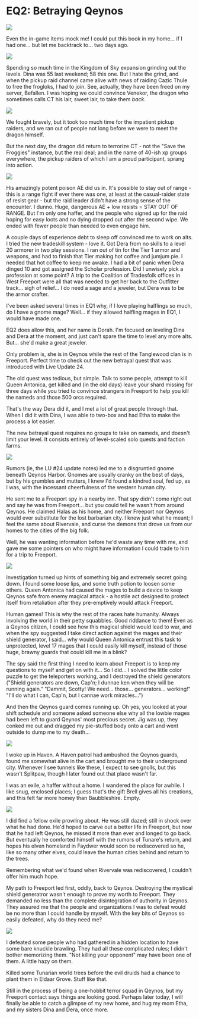 # EQ2: Betraying Qeynos

![](http://westkarana.com/images/betray-homeless.jpg)

Even the in-game items mock me! I could put this book in my home... if I had one... but let me backtrack to... two days ago.

![](http://westkarana.com/images/scaleborn.jpg)

Spending so much time in the Kingdom of Sky expansion grinding out the levels. Dina was 55 last weekend; 58 this one. But I hate the grind, and when the pickup raid channel came alive with news of raiding Cazic Thule to free the frogloks, I had to join. See, actually, they have been freed on my server, Befallen. I was hoping we could convince Venekor, the dragon who sometimes calls CT his lair, sweet lair, to take them *back*.

![](http://westkarana.com/images/venekor-beneath.jpg)

We fought bravely, but it took too much time for the impatient pickup raiders, and we ran out of people not long before we were to meet the dragon himself.

But the next day, the dragon did return to terrorize CT - not the "Save the Froggies" instance, but the real deal; and in the name of 40-ish xp groups everywhere, the pickup raiders of which I am a proud participant, sprang into action.

![](http://westkarana.com/images/venekor-above.jpg)

His amazingly potent poison AE did us in. It's possible to stay out of range - this is a range fight if ever there was one, at least at the casual-raider state of resist gear - but the raid leader didn't have a strong sense of the encounter. I dunno. Huge, dangerous AE + low resists = STAY OUT OF RANGE. But I'm only one haffer, and the people who signed up for the raid hoping for easy loots and no dying dropped out after the second wipe. We ended with fewer people than needed to even engage him.

A couple days of experience debt to sleep off convinced me to work on alts. I tried the new tradeskill system - love it. Got Dera from no skills to a level 20 armorer in two play sessions. I ran out of tin for the Tier 1 armor and weapons, and had to finish that Tier making hot coffee and jumjum pie. I needed that hot coffee to keep me awake. I had a bit of panic when Dera dinged 10 and got assigned the Scholar profession. Did I unwisely pick a profession at some point? A trip to the Coalition of Tradesfolk offices in West Freeport were all that was needed to get her back to the Outfitter track... sigh of relief... I do need a sage and a jeweler, but Dera was to be the armor crafter.

I've been asked several times in EQ1 why, if I love playing halflings so much, do I have a gnome mage? Well... if they allowed halfling mages in EQ1, I would have made one.

EQ2 does allow this, and her name is Dorah. I'm focused on leveling Dina and Dera at the moment, and just can't spare the time to level any more alts. But... she'd make a great jeweler.

Only problem is, she is in Qeynos while the rest of the Tanglewood clan is in Freeport. Perfect time to check out the new betrayal quest that was introduced with Live Update 24.

The old quest was tedious, but simple. Talk to some people, attempt to kill Queen Antonica, get killed and (in the old days) leave your shard missing for three days while you tried to convince strangers in Freeport to help you kill the nameds and those 500 orcs required.

That's the way Dera did it, and I met a lot of great people through that. When I did it with Dina, I was able to two-box and had Etha to make the process a lot easier.

The new betrayal quest requires no groups to take on nameds, and doesn't limit your level. It consists entirely of level-scaled solo quests and faction farms.

![](http://westkarana.com/images/betray-start.jpg)

Rumors (ie, the LU #24 update notes) led me to a disgruntled gnome beneath Qeynos Harbor. Gnomes are usually cranky on the best of days, but by his grumbles and mutters, I knew I'd found a kindred soul, fed up, as I was, with the incessant cheerfulness of the western human city.

He sent me to a Freeport spy in a nearby inn. That spy didn't come right out and say he was from Freeport... but you could tell he wasn't from around Qeynos. He claimed Halas as his home, and neither Freeport nor Qeynos would ever substitute for the lost barbarian city. I knew just what he meant; I feel the same about Rivervale, and curse the demons that drove us from our homes to the cities of the big folk.

Well, he was wanting information before he'd waste any time with me, and gave me some pointers on who might have information I could trade to him for a trip to Freeport.

![](http://westkarana.com/images/betray-shields.jpg)

Investigation turned up hints of something big and extremely secret going down. I found some loose lips, and some truth potion to loosen some others. Queen Antonica had caused the mages to build a device to keep Qeynos safe from enemy magical attack - a hostile act designed to protect itself from retaliation after they pre-emptively would attack Freeport.

Human games! This is why the rest of the races hate humanity. Always involving the world in their petty squabbles. Good riddance to them! Even as a Qeynos citizen, I could see how this magical shield would lead to war, and when the spy suggested I take direct action against the mages and their shield generator, I said... why would Queen Antonica entrust this task to unprotected, level 17 mages that I could easily kill myself, instead of those huge, brawny guards that could kill me in a blink?

The spy said the first thing I need to learn about Freeport is to keep my questions to myself and get on with it... So I did... I solved the little color puzzle to get the teleporters working, and I destroyed the shield generators ("Shield generators are down, Cap'n; I dunnae ken when they will be running again." "Dammit, Scotty! We need... those... generators... working!" "I'll do what I can, Cap'n, but I cannae work miracles...")

And then the Qeynos guard comes running up. Oh yes, you looked at your shift schedule and someone asked someone else why all the lowbie mages had been left to guard Qeynos' most precious secret. Jig was up, they conked me out and dragged my pie-stuffed body onto a cart and went outside to dump me to my death...

![](http://westkarana.com/images/betray-scout.jpg)

I woke up in Haven. A Haven patrol had ambushed the Qeynos guards, found me somewhat alive in the cart and brought me to their underground city. Whenever I see tunnels like these, I expect to see gnolls, but this wasn't Splitpaw, though I later found out that place wasn't far.

I was an exile, a haffer without a home. I wandered the place for awhile. I like snug, enclosed places; I guess that's the gift Brell gives all his creations, and this felt far more homey than Baubbleshire. Empty.

![](http://westkarana.com/images/betray-fellow.jpg)

I did find a fellow exile prowling about. He was still dazed; still in shock over what he had done. He'd hoped to carve out a better life in Freeport, but now that he had left Qeynos, he missed it more than ever and longed to go back. But eventually he comforted himself with the rumors of Tunare's return, and hopes his elven homeland in Faydwer would soon be rediscovered so he, like so many other elves, could leave the human cities behind and return to the trees.

Remembering what we'd found when Rivervale was rediscovered, I couldn't offer him much hope.

My path to Freeport led first, oddly, back to Qeynos. Destroying the mystical shield generatror wasn't enough to prove my worth to Freeport. They demanded no less than the complete disintegration of authority in Qeynos. They assured me that the people and organizations I was to defeat would be no more than I could handle by myself. With the key bits of Qeynos so easily defeated, why do they need me?

![](http://westkarana.com/images/betray-fightclub.jpg)

I defeated some people who had gathered in a hidden location to have some bare knuckle brawling. They had all these complicated rules; I didn't bother memorizing them. "Not killing your opponent" may have been one of them. A little hazy on them.

Killed some Tunarian world trees before the evil druids had a chance to plant them in Eldaar Grove. Stuff like that.

Still in the process of being a one-hobbit terror squad in Qeynos, but my Freeport contact says things are looking good. Perhaps later today, I will finally be able to catch a glimpse of my new home, and hug my mom Etha, and my sisters Dina and Dera, once more.
